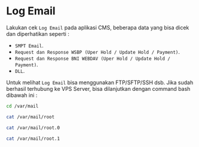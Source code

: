 # Log Email

Lakukan cek `Log Email` pada aplikasi CMS, beberapa data yang bisa dicek dan diperhatikan seperti :

- `SMPT Email`.
- `Request dan Response WSBP (Uper Hold / Update Hold / Payment)`.
- `Request dan Response BNI WEBDAV (Uper Hold / Update Hold / Payment)`.
- `DLL`.

Untuk melihat `Log Email` bisa menggunakan FTP/SFTP/SSH dsb. Jika sudah berhasil terhubung ke VPS Server, bisa dilanjutkan dengan command bash dibawah ini :

```bash
cd /var/mail
```

```bash
cat /var/mail/root
```

```bash
cat /var/mail/root.0
```

```bash
cat /var/mail/root.1
```
